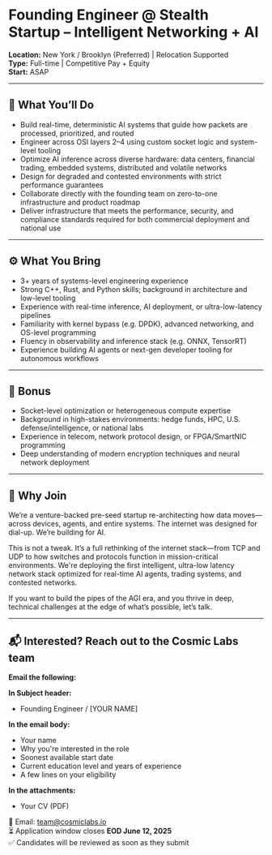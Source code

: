 # Founding Engineer @ Stealth Startup – Intelligent Networking + AI  
**Location:** New York / Brooklyn (Preferred) | Relocation Supported  
**Type:** Full-time | Competitive Pay + Equity  
**Start:** ASAP  

---

## 🧠 What You’ll Do  
- Build real-time, deterministic AI systems that guide how packets are processed, prioritized, and routed  
- Engineer across OSI layers 2–4 using custom socket logic and system-level tooling  
- Optimize AI inference across diverse hardware: data centers, financial trading, embedded systems, distributed and volatile networks  
- Design for degraded and contested environments with strict performance guarantees  
- Collaborate directly with the founding team on zero-to-one infrastructure and product roadmap  
- Deliver infrastructure that meets the performance, security, and compliance standards required for both commercial deployment and national use  

---

## ⚙️ What You Bring  
- 3+ years of systems-level engineering experience  
- Strong C++, Rust, and Python skills; background in architecture and low-level tooling  
- Experience with real-time inference, AI deployment, or ultra-low-latency pipelines  
- Familiarity with kernel bypass (e.g. DPDK), advanced networking, and OS-level programming  
- Fluency in observability and inference stack (e.g. ONNX, TensorRT)  
- Experience building AI agents or next-gen developer tooling for autonomous workflows  

---

## 🧩 Bonus  
- Socket-level optimization or heterogeneous compute expertise  
- Background in high-stakes environments: hedge funds, HPC, U.S. defense/intelligence, or national labs  
- Experience in telecom, network protocol design, or FPGA/SmartNIC programming  
- Deep understanding of modern encryption techniques and neural network deployment  

---

## 🚀 Why Join  
We’re a venture-backed pre-seed startup re-architecting how data moves—across devices, agents, and entire systems. The internet was designed for dial-up. We’re building for AI.

This is not a tweak. It’s a full rethinking of the internet stack—from TCP and UDP to how switches and protocols function in mission-critical environments. We're deploying the first intelligent, ultra-low latency network stack optimized for real-time AI agents, trading systems, and contested networks.  

If you want to build the pipes of the AGI era, and you thrive in deep, technical challenges at the edge of what’s possible, let’s talk.

---
## 📬 Interested? Reach out to the Cosmic Labs team

**Email the following:**

**In Subject header:**
- Founding Engineer / [YOUR NAME]

**In the email body:**
- Your name  
- Why you're interested in the role  
- Soonest available start date  
- Current education level and years of experience
- A few lines on your eligibility  

**In the attachments:**
- Your CV (PDF)  

📩 Email: [team@cosmiclabs.io](mailto:team@cosmiclabs.io)  
⏳ Application window closes **EOD June 12, 2025**  
✅ Candidates will be reviewed as soon as they submit  
